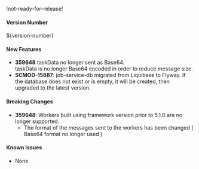 !not-ready-for-release!

#### Version Number
${version-number}

#### New Features
- **359648** taskData no longer sent as Base64.  
    taskData is no longer Base64 encoded in order to reduce message size. 
- **SCMOD-15887**: job-service-db migrated from Liquibase to Flyway. If the database does not exist or is empty, it will be created, then upgraded to the latest version.

#### Breaking Changes
- **359648**: Workers built using framework version prior to 5.1.0 are no longer supported.
  - The format of the messages sent to the workers has been changed ( Base64 format no longer used )

#### Known Issues
- None
